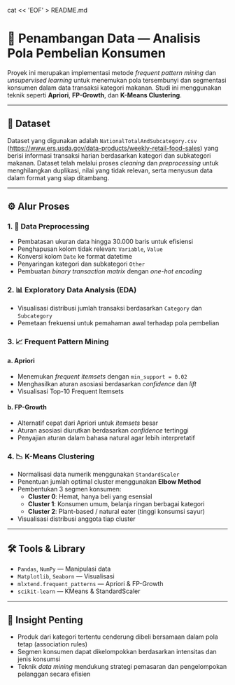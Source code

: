 cat << 'EOF' > README.md
# 🧠 Penambangan Data — Analisis Pola Pembelian Konsumen

Proyek ini merupakan implementasi metode *frequent pattern mining* dan *unsupervised learning* untuk menemukan pola tersembunyi dan segmentasi konsumen dalam data transaksi kategori makanan. Studi ini menggunakan teknik seperti **Apriori**, **FP-Growth**, dan **K-Means Clustering**.

---

## 📂 Dataset

Dataset yang digunakan adalah `NationalTotalAndSubcategory.csv` (https://www.ers.usda.gov/data-products/weekly-retail-food-sales) yang berisi informasi transaksi harian berdasarkan kategori dan subkategori makanan. Dataset telah melalui proses *cleaning* dan *preprocessing* untuk menghilangkan duplikasi, nilai yang tidak relevan, serta menyusun data dalam format yang siap ditambang.

---

## ⚙️ Alur Proses

### 1. 🧹 Data Preprocessing
- Pembatasan ukuran data hingga 30.000 baris untuk efisiensi
- Penghapusan kolom tidak relevan: `Variable`, `Value`
- Konversi kolom `Date` ke format datetime
- Penyaringan kategori dan subkategori `Other`
- Pembuatan *binary transaction matrix* dengan *one-hot encoding*

### 2. 📊 Exploratory Data Analysis (EDA)
- Visualisasi distribusi jumlah transaksi berdasarkan `Category` dan `Subcategory`
- Pemetaan frekuensi untuk pemahaman awal terhadap pola pembelian

### 3. 📈 Frequent Pattern Mining

#### a. Apriori
- Menemukan *frequent itemsets* dengan `min_support = 0.02`
- Menghasilkan aturan asosiasi berdasarkan *confidence* dan *lift*
- Visualisasi Top-10 Frequent Itemsets

#### b. FP-Growth
- Alternatif cepat dari Apriori untuk *itemsets* besar
- Aturan asosiasi diurutkan berdasarkan *confidence* tertinggi
- Penyajian aturan dalam bahasa natural agar lebih interpretatif

### 4. 📉 K-Means Clustering
- Normalisasi data numerik menggunakan `StandardScaler`
- Penentuan jumlah optimal cluster menggunakan **Elbow Method**
- Pembentukan 3 segmen konsumen:
  - **Cluster 0**: Hemat, hanya beli yang esensial
  - **Cluster 1**: Konsumen umum, belanja ringan berbagai kategori
  - **Cluster 2**: Plant-based / natural eater (tinggi konsumsi sayur)
- Visualisasi distribusi anggota tiap cluster

---

## 🛠️ Tools & Library

- `Pandas`, `NumPy` — Manipulasi data
- `Matplotlib`, `Seaborn` — Visualisasi
- `mlxtend.frequent_patterns` — Apriori & FP-Growth
- `scikit-learn` — KMeans & StandardScaler

---

## 📌 Insight Penting

- Produk dari kategori tertentu cenderung dibeli bersamaan dalam pola tetap (association rules)
- Segmen konsumen dapat dikelompokkan berdasarkan intensitas dan jenis konsumsi
- Teknik *data mining* mendukung strategi pemasaran dan pengelompokan pelanggan secara efisien


